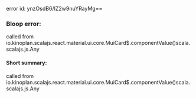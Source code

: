 error id: ynzOsdB6/IZ2w9nuYRayMg==
### Bloop error:

called from io.kinoplan.scalajs.react.material.ui.core.MuiCard$.componentValue()scala.scalajs.js.Any
#### Short summary: 

called from io.kinoplan.scalajs.react.material.ui.core.MuiCard$.componentValue()scala.scalajs.js.Any
